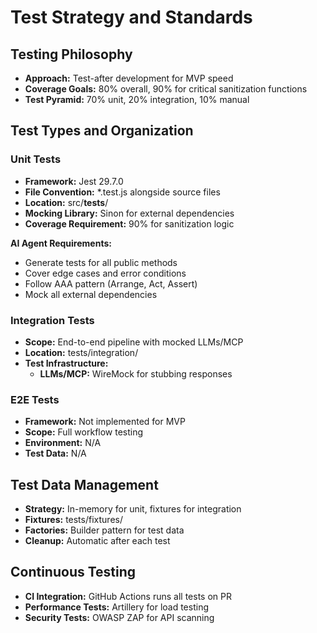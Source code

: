 # Test Strategy and Standards

## Testing Philosophy

- **Approach:** Test-after development for MVP speed
- **Coverage Goals:** 80% overall, 90% for critical sanitization functions
- **Test Pyramid:** 70% unit, 20% integration, 10% manual

## Test Types and Organization

### Unit Tests

- **Framework:** Jest 29.7.0
- **File Convention:** \*.test.js alongside source files
- **Location:** src/**tests**/
- **Mocking Library:** Sinon for external dependencies
- **Coverage Requirement:** 90% for sanitization logic

**AI Agent Requirements:**

- Generate tests for all public methods
- Cover edge cases and error conditions
- Follow AAA pattern (Arrange, Act, Assert)
- Mock all external dependencies

### Integration Tests

- **Scope:** End-to-end pipeline with mocked LLMs/MCP
- **Location:** tests/integration/
- **Test Infrastructure:**
  - **LLMs/MCP:** WireMock for stubbing responses

### E2E Tests

- **Framework:** Not implemented for MVP
- **Scope:** Full workflow testing
- **Environment:** N/A
- **Test Data:** N/A

## Test Data Management

- **Strategy:** In-memory for unit, fixtures for integration
- **Fixtures:** tests/fixtures/
- **Factories:** Builder pattern for test data
- **Cleanup:** Automatic after each test

## Continuous Testing

- **CI Integration:** GitHub Actions runs all tests on PR
- **Performance Tests:** Artillery for load testing
- **Security Tests:** OWASP ZAP for API scanning
